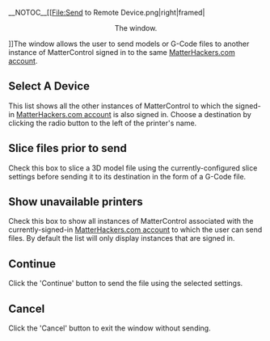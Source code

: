 \_\_NOTOC\_\_\[\[<File:Send> to Remote Device.png|right|framed|

<center>

The  window.

</center>

\]\]The  window allows the user to send models or G-Code files to
another instance of MatterControl signed in to the same
[MatterHackers.com account](matterhackers.com-account.md).

## Select A Device

This list shows all the other instances of MatterControl to which the
signed-in [MatterHackers.com
account](matterhackers.com-account.md) is also signed in. Choose
a destination by clicking the radio button to the left of the printer's
name.

## Slice files prior to send

Check this box to slice a 3D model file using the currently-configured
slice settings before sending it to its destination in the form of a
G-Code file.

## Show unavailable printers

Check this box to show all instances of MatterControl associated with
the currently-signed-in [MatterHackers.com
account](matterhackers.com-account.md) to which the user can
send files. By default the list will only display instances that are
signed in.

## Continue

Click the 'Continue' button to send the file using the selected
settings.

## Cancel

Click the 'Cancel' button to exit the window without sending.

